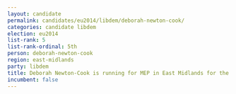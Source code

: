 ```yaml
---
layout: candidate
permalink: candidates/eu2014/libdem/deborah-newton-cook/
categories: candidate libdem
election: eu2014
list-rank: 5
list-rank-ordinal: 5th
person: deborah-newton-cook
region: east-midlands
party: libdem
title: Deborah Newton-Cook is running for MEP in East Midlands for the Liberal Democrats
incumbent: false
---
```

